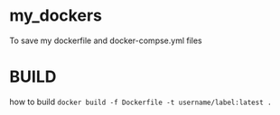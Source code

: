 # my_dockers
To save my dockerfile and docker-compse.yml files

# BUILD
how to build
`docker build -f Dockerfile -t username/label:latest .`
